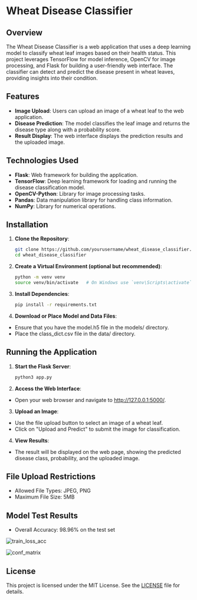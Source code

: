 # Wheat Disease Classifier

## Overview

The Wheat Disease Classifier is a web application that uses a deep learning model to classify wheat leaf images based on their health status. This project leverages TensorFlow for model inference, OpenCV for image processing, and Flask for building a user-friendly web interface. The classifier can detect and predict the disease present in wheat leaves, providing insights into their condition.

## Features

- **Image Upload**: Users can upload an image of a wheat leaf to the web application.
- **Disease Prediction**: The model classifies the leaf image and returns the disease type along with a probability score.
- **Result Display**: The web interface displays the prediction results and the uploaded image.

## Technologies Used

- **Flask**: Web framework for building the application.
- **TensorFlow**: Deep learning framework for loading and running the disease classification model.
- **OpenCV-Python**: Library for image processing tasks.
- **Pandas**: Data manipulation library for handling class information.
- **NumPy**: Library for numerical operations.


## Installation

1. **Clone the Repository**:
   ```sh
   git clone https://github.com/yourusername/wheat_disease_classifier.git
   cd wheat_disease_classifier
   ```
2. **Create a Virtual Environment (optional but recommended)**:
    ```sh
    python -m venv venv
    source venv/bin/activate   # On Windows use `venv\Scripts\activate`
    ```
3. **Install Dependencies**:
    ```sh
    pip install -r requirements.txt
    ```
4. **Download or Place Model and Data Files**:
- Ensure that you have the model.h5 file in the models/ directory.
- Place the class_dict.csv file in the data/ directory.

## Running the Application

1. **Start the Flask Server**:
    ```sh
    python3 app.py
    ```
2. **Access the Web Interface**:
- Open your web browser and navigate to http://127.0.0.1:5000/.

3. **Upload an Image**:
- Use the file upload button to select an image of a wheat leaf.
- Click on "Upload and Predict" to submit the image for classification.

4. **View Results**:
- The result will be displayed on the web page, showing the predicted disease class, probability, and the uploaded image.

## File Upload Restrictions
- Allowed File Types: JPEG, PNG
- Maximum File Size: 5MB

## Model Test Results
- Overall Accuracy: 98.96% on the test set

![train_loss_acc](https://github.com/user-attachments/assets/c1d48af7-63b1-43e8-8549-980fbc9cadb2)

![conf_matrix](https://github.com/user-attachments/assets/f78355e3-f5eb-40d8-9f68-0b315d96148e)


## License
This project is licensed under the MIT License. See the [LICENSE](https://github.com/obaidhsn/wheat_leaf_disease_detection/blob/main/LICENSE) file for details.

